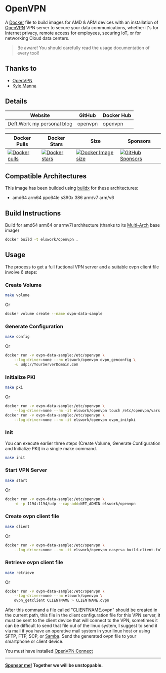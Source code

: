 # OpenVPN

A [Docker](http://docker.com) file to build images for AMD & ARM devices with an installation of [OpenVPN](https://openvpn.net/) VPN server to secure your data communications, whether it's for Internet privacy, remote access for employees, securing IoT, or for networking Cloud data centers.

> Be aware! You should carefully read the usage documentation of every tool!

## Thanks to

- [OpenVPN](https://openvpn.net/)
- [Kyle Manna](https://github.com/kylemanna/docker-openvpn)

## Details

| Website | GitHub | Docker Hub |
| --- | --- | --- |
| [Deft.Work my personal blog](https://deft.work) | [openvpn](https://github.com/DeftWork/openvpn) | [openvpn](https://hub.docker.com/r/elswork/openvpn) |

| Docker Pulls | Docker Stars | Size | Sponsors |
| --- | --- | --- | --- |
| [![Docker pulls](https://img.shields.io/docker/pulls/elswork/openvpn.svg)](https://hub.docker.com/r/elswork/openvpn "openvpn on Docker Hub") | [![Docker stars](https://img.shields.io/docker/stars/elswork/openvpn.svg)](https://hub.docker.com/r/elswork/openvpn "openvpn on Docker Hub") | [![Docker Image size](https://img.shields.io/docker/image-size/elswork/openvpn)](https://hub.docker.com/r/elswork/openvpn "openvpn on Docker Hub") | [![GitHub Sponsors](https://img.shields.io/github/sponsors/elswork)](https://github.com/sponsors/elswork "Sponsor me!") |

## Compatible Architectures

This image has been builded using [buildx](https://docs.docker.com/buildx/working-with-buildx/) for these architectures: 
- amd64 arm64 ppc64le s390x 386 arm/v7 arm/v6

## Build Instructions

Build for amd64 arm64 or armv7l architecture (thanks to its [Multi-Arch](https://blog.docker.com/2017/11/multi-arch-all-the-things/) base image)

``` sh
docker build -t elswork/openvpn .
```

## Usage

The process to get a full fuctional VPN server and a suitable ovpn client file involve 6 steps:

### Create Volume

``` sh
make volume
``` 
Or
``` sh
docker volume create --name ovpn-data-sample
``` 

### Generate Configuration

``` sh
make config
``` 
Or
``` sh
docker run -v ovpn-data-sample:/etc/openvpn \
    --log-driver=none --rm elswork/openvpn ovpn_genconfig \
    -u udp://YourServerDomain.com
``` 

### Initialize PKI

``` sh
make pki
``` 
Or
``` sh
docker run -v ovpn-data-sample:/etc/openvpn \
    --log-driver=none --rm -it elswork/openvpn touch /etc/openvpn/vars
docker run -v ovpn-data-sample:/etc/openvpn \
    --log-driver=none --rm -it elswork/openvpn ovpn_initpki
```

### Init

You can execute earlier three steps (Create Volume, Generate Configuration and Initialize PKI) in a single make command.

``` sh
make init
```

### Start VPN Server

``` sh
make start
``` 
Or
``` sh
docker run -v ovpn-data-sample:/etc/openvpn \
    -d -p 1194:1194/udp --cap-add=NET_ADMIN elswork/openvpn
```

### Create ovpn client file

``` sh
make client
``` 
Or
``` sh
docker run -v ovpn-data-sample:/etc/openvpn \
    --log-driver=none --rm -it elswork/openvpn easyrsa build-client-full CLIENTNAME nopass
```

### Retrieve ovpn client file

``` sh
make retrieve
``` 
Or
``` sh
docker run -v ovpn-data-sample:/etc/openvpn \
    --log-driver=none --rm elswork/openvpn \
    ovpn_getclient CLIENTNAME > CLIENTNAME.ovpn
```

After this command a file called "CLIENTNAME.ovpn" should be created in the current path, this file in the client configuration file for this VPN server, it must be sent to the client device that will connect to the VPN, sometimes it can be difficult to send that file out of the linux system, I suggest to send it via mail if you have an operative mail system in your linux host or using SFTP, FTP, SCP, or [Samba](https://hub.docker.com/r/elswork/samba). Send the generated ovpn file to your smartphone or client device.

You must have installed [OpenVPN Connect](https://openvpn.net/download-open-vpn/)

---
**[Sponsor me!](https://github.com/sponsors/elswork) Together we will be unstoppable.**